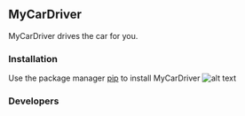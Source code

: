 ## MyCarDriver
MyCarDriver drives the car for you.
### Installation
Use the package manager [pip](https://pypi.org/project/pip/) to install MyCarDriver
![alt text](https://upload.wikimedia.org/wikipedia/commons/thumb/0/0a/Python.svg/270px-Python.svg.png)
### Developers

